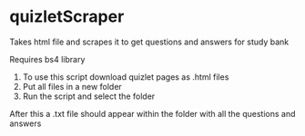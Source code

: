 # quizletScraper
Takes html file and scrapes it to get questions and answers for study bank

Requires bs4 library

1. To use this script download quizlet pages as .html files
2. Put all files in a new folder
3. Run the script and select the folder

After this a .txt file should appear within the folder with all the questions and answers
